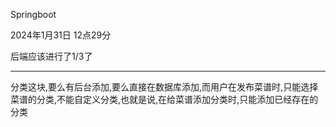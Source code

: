 Springboot

2024年1月31日 12点29分

后端应该进行了1/3了


---

分类这块,要么有后台添加,要么直接在数据库添加,而用户在发布菜谱时,只能选择菜谱的分类,不能自定义分类,也就是说,在给菜谱添加分类时,只能添加已经存在的分类
